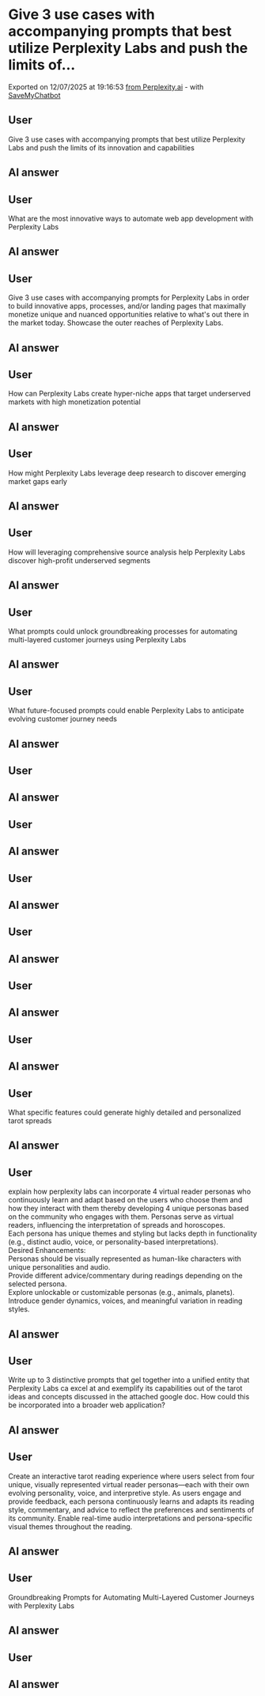 # Give 3 use cases with accompanying prompts that best utilize Perplexity Labs and push the limits of...
Exported on 12/07/2025 at 19:16:53 [from Perplexity.ai](https://www.perplexity.ai/search/give-3-use-cases-with-accompan-fypoPo7RRGm173mKiQK4fw?17=a) - with [SaveMyChatbot](https://save.hugocollin.com)


## User
Give 3 use cases with accompanying prompts that best utilize Perplexity Labs and push the limits of its innovation and capabilities

## AI answer


## User
What are the most innovative ways to automate web app development with Perplexity Labs

## AI answer


## User
Give 3 use cases with accompanying prompts for Perplexity Labs in order to build innovative apps, processes, and/or landing pages that maximally monetize unique and nuanced opportunities relative to what's out there in the market today. Showcase the outer reaches of Perplexity Labs.

## AI answer


## User
How can Perplexity Labs create hyper-niche apps that target underserved markets with high monetization potential

## AI answer


## User
How might Perplexity Labs leverage deep research to discover emerging market gaps early

## AI answer


## User
How will leveraging comprehensive source analysis help Perplexity Labs discover high-profit underserved segments

## AI answer


## User
What prompts could unlock groundbreaking processes for automating multi-layered customer journeys using Perplexity Labs

## AI answer


## User
What future-focused prompts could enable Perplexity Labs to anticipate evolving customer journey needs

## AI answer


## User


## AI answer


## User


## AI answer


## User


## AI answer


## User


## AI answer


## User


## AI answer


## User


## AI answer


## User
What specific features could generate highly detailed and personalized tarot spreads

## AI answer


## User
explain how perplexity labs can incorporate 4 virtual reader personas who continuously learn and adapt based on the users who choose them and how they interact with them thereby developing 4 unique personas based on the community who engages with them. Personas serve as virtual readers, influencing the interpretation of spreads and horoscopes.  
Each persona has unique themes and styling but lacks depth in functionality (e.g., distinct audio, voice, or personality-based interpretations).  
Desired Enhancements:  
Personas should be visually represented as human-like characters with unique personalities and audio.  
Provide different advice/commentary during readings depending on the selected persona.  
Explore unlockable or customizable personas (e.g., animals, planets).  
Introduce gender dynamics, voices, and meaningful variation in reading styles.

## AI answer


## User
Write up to 3 distinctive prompts that gel together into a unified entity that Perplexity Labs ca excel at and exemplify its capabilities out of the tarot ideas and concepts discussed in the attached google doc. How could this be incorporated into a broader web application?

## AI answer


## User
Create an interactive tarot reading experience where users select from four unique, visually represented virtual reader personas—each with their own evolving personality, voice, and interpretive style. As users engage and provide feedback, each persona continuously learns and adapts its reading style, commentary, and advice to reflect the preferences and sentiments of its community. Enable real-time audio interpretations and persona-specific visual themes throughout the reading.

## AI answer


## User
Groundbreaking Prompts for Automating Multi-Layered Customer Journeys with Perplexity Labs

## AI answer


## User


## AI answer

